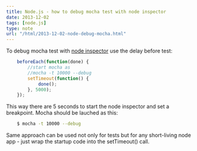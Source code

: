 ```yaml
---
title: Node.js - how to debug mocha test with node inspector
date: 2013-12-02
tags: [node.js]
type: note
url: "/html/2013-12-02-node-debug-mocha.html"
---
```


To debug mocha test with [node inspector](https://github.com/node-inspector/node-inspector) use the delay before test:

<!-- more -->
```js
    beforeEach(function(done) {
        //start mocha as
        //mocha -t 10000 --debug
        setTimeout(function() {
            done();
        }, 5000);
    });
```

This way there are 5 seconds to start the node inspector and set a breakpoint.
Mocha should be lauched as this:

```bash
    $ mocha -t 10000 --debug
```

Same approach can be used not only for tests but for any short-living node app -
just wrap the startup code into the setTimeout() call.
